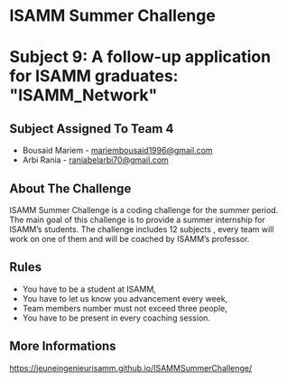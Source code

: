 # ISAMM Summer Challenge
# Subject 9: A follow-up application for ISAMM graduates: "ISAMM_Network"

## Subject Assigned To Team 4
* Bousaid Mariem - mariembousaid1996@gmail.com
* Arbi Rania - raniabelarbi70@gmail.com

## About The Challenge
ISAMM Summer Challenge is a coding challenge for the summer period.
The main goal of this challenge is to provide a summer internship for ISAMM’s students.
The challenge includes 12 subjects , every team will work on one of them and will be coached by ISAMM’s professor.

## Rules
* You have to be a student at ISAMM,
* You have to let us know you advancement every week,
* Team members number must not exceed three people,
* You have to be present in every coaching session.

## More Informations
https://jeuneingenieurisamm.github.io/ISAMMSummerChallenge/
